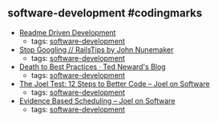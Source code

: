 software-development #codingmarks 
---
* [Readme Driven Development](http://tom.preston-werner.com/2010/08/23/readme-driven-development.html)
    * tags: [software-development](../tags/software-development.md)
* [Stop Googling // RailsTips by John Nunemaker](http://www.railstips.org/blog/archives/2010/10/14/stop-googling/)
    * tags: [software-development](../tags/software-development.md)
* [Death to Best Practices ·  Ted Neward's Blog  ](http://blogs.tedneward.com/post/death-to-best-practices/)
    * tags: [software-development](../tags/software-development.md)
* [The Joel Test: 12 Steps to Better Code – Joel on Software](https://www.joelonsoftware.com/2000/08/09/the-joel-test-12-steps-to-better-code/)
    * tags: [software-development](../tags/software-development.md)
* [Evidence Based Scheduling – Joel on Software](https://www.joelonsoftware.com/2007/10/26/evidence-based-scheduling/)
    * tags: [software-development](../tags/software-development.md)
